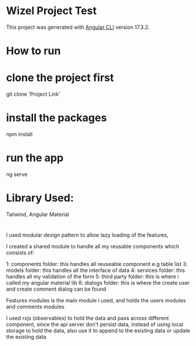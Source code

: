 # Wizel Project Test

This project was generated with [Angular CLI](https://github.com/angular/angular-cli) version 17.3.2.

# How to run 

# clone the project first
git clone 'Project Link'

# install the packages
npm install 

# run the app
ng serve



# Library Used:

Tailwind,
Angular Material


# 

I used modular design pattern to allow lazy loading of the features,

I created a shared module to handle all my reusable components which consists of:

1: components folder: this handles all reuseable component e.g table list
3: models folder: this handles all the interface of data
4: services folder: this handles all my validation of the form
5: third party folder: this is where i called my angular material lib
6: dialogs folder: this is where the create user and create comment dialog can be found


Features modules is the main module i used, and holds the users modules and comments modules


I used rxjs (observables) to hold the data and pass across different component, since the api server don't persist data, instead of using local storage to hold the data, also use it to append to the existing data or update the existing data
